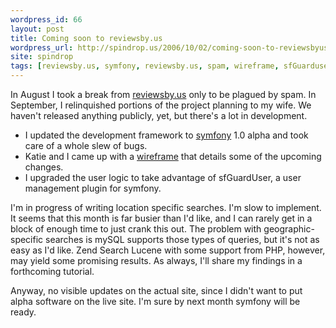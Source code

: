 ```yaml
---
wordpress_id: 66
layout: post
title: Coming soon to reviewsby.us
wordpress_url: http://spindrop.us/2006/10/02/coming-soon-to-reviewsbyus/
site: spindrop
tags: [reviewsby.us, symfony, reviewsby.us, spam, wireframe, sfGuarduser, mysql, zend, lucene, zend-search-lucene, php]
---
```

In August I took a break from [reviewsby.us][] only to be plagued by spam.  In September, I relinquished portions of the project planning to my wife.  We haven't released anything publicly, yet, but there's a lot in development.

* I updated the development framework to [symfony][] 1.0 alpha and took care of a whole slew of bugs.  
* Katie and I came up with a [wireframe](http://flickr.com/photos/davedash/251518309/) that details some of the upcoming changes.
* I upgraded the user logic to take advantage of sfGuardUser, a user management plugin for symfony.

I'm in progress of writing location specific searches.  I'm slow to implement.  It seems that this month is far busier than I'd like, and I can rarely get in a block of enough time to just crank this out.  The problem with geographic-specific searches is mySQL supports those types of queries, but it's not as easy as I'd like.  Zend Search Lucene with some support from PHP, however, may yield some promising results.  As always, I'll share my findings in a forthcoming tutorial.

Anyway, no visible updates on the actual site, since I didn't want to put alpha software on the live site.  I'm sure by next month symfony will be ready.

[reviewsby.us]: http://reviewsby.us/
[symfony]: http://symfony-project.com/
